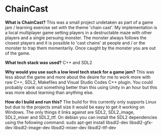 # ChainCast

<b>What is ChainCast?</b> This was a small project undetaken as part of a game jam / learning exercise set with the theme 'chain cast'. My implementation is a local multiplayer game setting players in a destructable maze with other players and a single persuing monster. The monster always follows the closest players and it is possible to 'cast chains' at people and / or the monster to trap them momentarily. Once caught by the monster you are out of the game.
  
<b>What tech stack was used?</b> C++ and SDL2

<b>Why would you use such a low level tech stack for a game jam?</b> This was less about the game and more about the desire for me to work more with raw C++, SDL2, Makefiles and Visual Studio Codes C++ plugin. You could probably crank out something better than this using Unity in an hour but this was more about learning than anything else.

<b>How do I build and run this?</b> The build for this currently only supports Linux but due to the projects small size it would be easy to get it working on Windows. The only things it links against are SDL2, SDL2_image, SDL2_mixer and SDL2_ttf. On debian you can install the SDL2 dependencies using the following command:
sudo apt-get install libsdl2-dev libsdl2-gfx-dev libsdl2-image-dev libsdl2-mixer-dev libsdl2-ttf-dev
